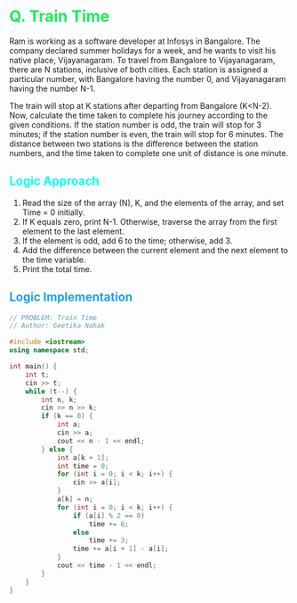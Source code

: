 # <span style="color:#1AED59"> Q. **Train Time**</span>

Ram is working as a software developer at Infosys in Bangalore. The company declared summer holidays for a week, and he wants to visit his native place, Vijayanagaram. To travel from Bangalore to Vijayanagaram, there are N stations, inclusive of both cities. Each station is assigned a particular number, with Bangalore having the number 0, and Vijayanagaram having the number N-1.

The train will stop at K stations after departing from Bangalore (K<N-2). Now, calculate the time taken to complete his journey according to the given conditions. If the station number is odd, the train will stop for 3 minutes; if the station number is even, the train will stop for 6 minutes. The distance between two stations is the difference between the station numbers, and the time taken to complete one unit of distance is one minute.

## <span style="color:cyan"> **Logic Approach** </span>

1. Read the size of the array (N), K, and the elements of the array, and set Time = 0 initially.
2. If K equals zero, print N-1. Otherwise, traverse the array from the first element to the last element.
3. If the element is odd, add 6 to the time; otherwise, add 3.
4. Add the difference between the current element and the next element to the time variable.
5. Print the total time.

## <span style="color:#1AA1ED"> **Logic Implementation** </span>

```cpp
// PROBLEM: Train Time
// Author: Geetika Nahak

#include <iostream>
using namespace std;

int main() {
    int t;
    cin >> t;
    while (t--) {
        int n, k;
        cin >> n >> k;
        if (k == 0) {
            int a;
            cin >> a;
            cout << n - 1 << endl;
        } else {
            int a[k + 1];
            int time = 0;
            for (int i = 0; i < k; i++) {
                cin >> a[i];
            }
            a[k] = n;
            for (int i = 0; i < k; i++) {
                if (a[i] % 2 == 0)
                    time += 6;
                else
                    time += 3;
                time += a[i + 1] - a[i];
            }
            cout << time - 1 << endl;
        }
    }
}
```